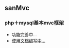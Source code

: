 ## sanMvc
### php＋mysql基本mvc框架
* 功能完善中...
* [使用文档编写中...](https://github.com/FishInShallow/sanMvc/issues)
